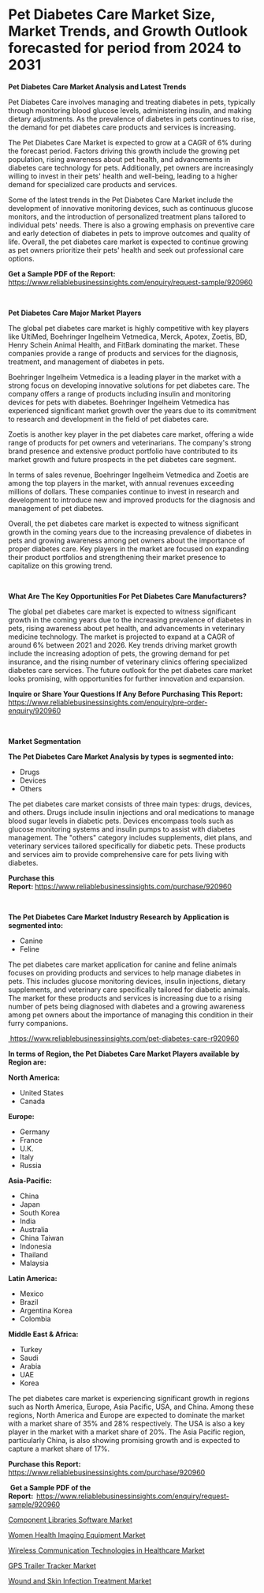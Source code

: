 <p><h1>Pet Diabetes Care Market Size, Market Trends, and Growth Outlook forecasted for period from 2024 to 2031</h1></p><p><strong>Pet Diabetes Care Market Analysis and Latest Trends</strong></p>
<p><p>Pet Diabetes Care involves managing and treating diabetes in pets, typically through monitoring blood glucose levels, administering insulin, and making dietary adjustments. As the prevalence of diabetes in pets continues to rise, the demand for pet diabetes care products and services is increasing.</p><p>The Pet Diabetes Care Market is expected to grow at a CAGR of 6% during the forecast period. Factors driving this growth include the growing pet population, rising awareness about pet health, and advancements in diabetes care technology for pets. Additionally, pet owners are increasingly willing to invest in their pets' health and well-being, leading to a higher demand for specialized care products and services.</p><p>Some of the latest trends in the Pet Diabetes Care Market include the development of innovative monitoring devices, such as continuous glucose monitors, and the introduction of personalized treatment plans tailored to individual pets' needs. There is also a growing emphasis on preventive care and early detection of diabetes in pets to improve outcomes and quality of life. Overall, the pet diabetes care market is expected to continue growing as pet owners prioritize their pets' health and seek out professional care options.</p></p>
<p><strong>Get a Sample PDF of the Report:&nbsp;</strong> <a href="https://www.reliablebusinessinsights.com/enquiry/request-sample/920960">https://www.reliablebusinessinsights.com/enquiry/request-sample/920960</a></p>
<p>&nbsp;</p>
<p><strong>Pet Diabetes Care Major Market Players</strong></p>
<p><p>The global pet diabetes care market is highly competitive with key players like UltiMed, Boehringer Ingelheim Vetmedica, Merck, Apotex, Zoetis, BD, Henry Schein Animal Health, and FitBark dominating the market. These companies provide a range of products and services for the diagnosis, treatment, and management of diabetes in pets.</p><p>Boehringer Ingelheim Vetmedica is a leading player in the market with a strong focus on developing innovative solutions for pet diabetes care. The company offers a range of products including insulin and monitoring devices for pets with diabetes. Boehringer Ingelheim Vetmedica has experienced significant market growth over the years due to its commitment to research and development in the field of pet diabetes care.</p><p>Zoetis is another key player in the pet diabetes care market, offering a wide range of products for pet owners and veterinarians. The company's strong brand presence and extensive product portfolio have contributed to its market growth and future prospects in the pet diabetes care segment.</p><p>In terms of sales revenue, Boehringer Ingelheim Vetmedica and Zoetis are among the top players in the market, with annual revenues exceeding millions of dollars. These companies continue to invest in research and development to introduce new and improved products for the diagnosis and management of pet diabetes.</p><p>Overall, the pet diabetes care market is expected to witness significant growth in the coming years due to the increasing prevalence of diabetes in pets and growing awareness among pet owners about the importance of proper diabetes care. Key players in the market are focused on expanding their product portfolios and strengthening their market presence to capitalize on this growing trend.</p></p>
<p>&nbsp;</p>
<p><strong>What Are The Key Opportunities For Pet Diabetes Care Manufacturers?</strong></p>
<p><p>The global pet diabetes care market is expected to witness significant growth in the coming years due to the increasing prevalence of diabetes in pets, rising awareness about pet health, and advancements in veterinary medicine technology. The market is projected to expand at a CAGR of around 6% between 2021 and 2026. Key trends driving market growth include the increasing adoption of pets, the growing demand for pet insurance, and the rising number of veterinary clinics offering specialized diabetes care services. The future outlook for the pet diabetes care market looks promising, with opportunities for further innovation and expansion.</p></p>
<p><strong>Inquire or Share Your Questions If Any Before Purchasing This Report:</strong> <a href="https://www.reliablebusinessinsights.com/enquiry/pre-order-enquiry/920960">https://www.reliablebusinessinsights.com/enquiry/pre-order-enquiry/920960</a></p>
<p>&nbsp;</p>
<p><strong>Market Segmentation</strong></p>
<p><strong>The Pet Diabetes Care Market Analysis by types is segmented into:</strong></p>
<p><ul><li>Drugs</li><li>Devices</li><li>Others</li></ul></p>
<p><p>The pet diabetes care market consists of three main types: drugs, devices, and others. Drugs include insulin injections and oral medications to manage blood sugar levels in diabetic pets. Devices encompass tools such as glucose monitoring systems and insulin pumps to assist with diabetes management. The "others" category includes supplements, diet plans, and veterinary services tailored specifically for diabetic pets. These products and services aim to provide comprehensive care for pets living with diabetes.</p></p>
<p><strong>Purchase this Report:&nbsp;</strong><a href="https://www.reliablebusinessinsights.com/purchase/920960">https://www.reliablebusinessinsights.com/purchase/920960</a></p>
<p>&nbsp;</p>
<p><strong>The Pet Diabetes Care Market Industry Research by Application is segmented into:</strong></p>
<p><ul><li>Canine</li><li>Feline</li></ul></p>
<p><p>The pet diabetes care market application for canine and feline animals focuses on providing products and services to help manage diabetes in pets. This includes glucose monitoring devices, insulin injections, dietary supplements, and veterinary care specifically tailored for diabetic animals. The market for these products and services is increasing due to a rising number of pets being diagnosed with diabetes and a growing awareness among pet owners about the importance of managing this condition in their furry companions.</p></p>
<p><a href="https://www.reliablebusinessinsights.com/pet-diabetes-care-r920960">&nbsp;https://www.reliablebusinessinsights.com/pet-diabetes-care-r920960</a></p>
<p><strong>In terms of Region, the Pet Diabetes Care Market Players available by Region are:</strong></p>
<p>
    <p> <strong> North America: </strong>
        <ul>
            <li>United States</li>
            <li>Canada</li>
        </ul>
        </p> 
    <p> <strong> Europe: </strong>
        <ul>
            <li>Germany</li>
            <li>France</li>
            <li>U.K.</li>
            <li>Italy</li>
            <li>Russia</li>
        </ul>
        </p> 
    <p> <strong> Asia-Pacific: </strong>
        <ul>
            <li>China</li>
            <li>Japan</li>
            <li>South Korea</li>
            <li>India</li>
            <li>Australia</li>
            <li>China Taiwan</li>
            <li>Indonesia</li>
            <li>Thailand</li>
            <li>Malaysia</li>
        </ul>
        </p> 
    <p> <strong> Latin America: </strong>
        <ul>
            <li>Mexico</li>
            <li>Brazil</li>
            <li>Argentina Korea</li>
            <li>Colombia</li>
        </ul>
        </p> 
    <p> <strong> Middle East & Africa: </strong>
        <ul>
            <li>Turkey</li>
            <li>Saudi</li>
            <li>Arabia</li>
            <li>UAE</li>
            <li>Korea</li>
        </ul>
    </p>
    </p>
<p><p>The pet diabetes care market is experiencing significant growth in regions such as North America, Europe, Asia Pacific, USA, and China. Among these regions, North America and Europe are expected to dominate the market with a market share of 35% and 28% respectively. The USA is also a key player in the market with a market share of 20%. The Asia Pacific region, particularly China, is also showing promising growth and is expected to capture a market share of 17%.</p></p>
<p><strong>Purchase this Report: </strong><a href="https://www.reliablebusinessinsights.com/purchase/920960">https://www.reliablebusinessinsights.com/purchase/920960</a></p>
<p>&nbsp;<strong>Get a Sample PDF of the Report:&nbsp;&nbsp;</strong><a href="https://www.reliablebusinessinsights.com/enquiry/request-sample/920960">https://www.reliablebusinessinsights.com/enquiry/request-sample/920960</a></p>
<p><strong></strong></p>
<p><p><a href="https://github.com/kishanagarner91/Market-Research-Report-List-1/blob/main/component-libraries-software-market.md">Component Libraries Software Market</a></p><p><a href="https://github.com/arabintang013/Market-Research-Report-List-1/blob/main/women-health-imaging-equipment-market.md">Women Health Imaging Equipment Market</a></p><p><a href="https://github.com/CliffMedina6/Market-Research-Report-List-6/blob/main/wireless-communication-technologies-in-healthcare-market.md">Wireless Communication Technologies in Healthcare Market</a></p><p><a href="https://www.linkedin.com/pulse/gps-trailer-tracker-market-size-segmentation-trends-growth-analysis-mlbce?trackingId=nT5akLv0S4Sl6P7D%2Bpm%2Bzw%3D%3D">GPS Trailer Tracker Market</a></p><p><a href="https://github.com/FredaSauer/Market-Research-Report-List-1/blob/main/wound-and-skin-infection-treatment-market.md">Wound and Skin Infection Treatment Market</a></p></p>